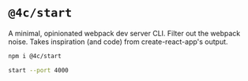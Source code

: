 # `@4c/start`

A minimal, opinionated webpack dev server CLI. Filter out the webpack noise. Takes
inspiration (and code) from create-react-app's output.

```sh
npm i @4c/start

start --port 4000

```

